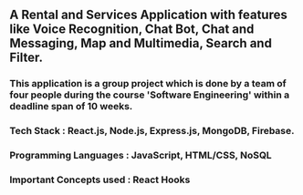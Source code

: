 ## A Rental and Services Application with features like Voice Recognition, Chat Bot, Chat and Messaging, Map and Multimedia, Search and Filter.

### This application is a group project which is done by a team of four people during the course 'Software Engineering' within a deadline span of 10 weeks.

### Tech Stack : React.js, Node.js, Express.js, MongoDB, Firebase.

### Programming Languages : JavaScript, HTML/CSS, NoSQL

### Important Concepts used : React Hooks


